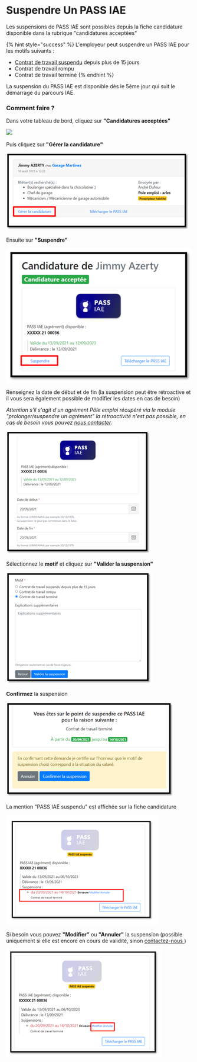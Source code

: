 # Suspendre Un PASS IAE

Les suspensions de PASS IAE sont possibles depuis la fiche candidature disponible dans la rubrique "candidatures acceptées"

{% hint style="success" %}
L'employeur peut suspendre un PASS IAE pour les motifs suivants :

* [Contrat de travail suspendu](https://travail-emploi.gouv.fr/droit-du-travail/la-vie-du-contrat-de-travail/article/contrat-de-travail-les-principales-caracteristiques#Quelles-sont-les-situations-entrainant-la-suspension-du-contrat-de-travail-nbsp) depuis plus de 15 jours 
* Contrat de travail rompu 
* Contrat de travail terminé
{% endhint %}

La suspension du PASS IAE est disponible dès le 5ème jour qui suit le démarrage du parcours IAE. 

### Comment faire ? 

Dans votre tableau de bord, cliquez sur **"Candidatures acceptées"**

![](../.gitbook/assets/susp1.png)

Puis cliquez sur **"Gérer la candidature"**

![](../.gitbook/assets/image%20%28139%29.png)

Ensuite sur **"Suspendre"**

![](../.gitbook/assets/image%20%28141%29.png)

Renseignez la date de début et de fin \(la suspension peut être rétroactive et il vous sera également possible de modifier les dates en cas de besoin\)

_Attention s'il s'agit d'un agrément Pôle emploi récupéré via le module "prolonger/suspendre un agrément"  la rétroactivité n'est pas possible, en cas de besoin vous pouvez_ [_nous contacter_](https://assistance.inclusion.beta.gouv.fr/accueil/support)_._

![](../.gitbook/assets/image%20%28133%29.png)

Sélectionnez le **motif** et cliquez sur **"Valider la suspension"**

![](../.gitbook/assets/image%20%28138%29.png)

**Confirmez** la suspension

![](../.gitbook/assets/image%20%28135%29.png)

La mention "PASS IAE suspendu" est affichée sur la fiche candidature

![](../.gitbook/assets/image%20%28136%29.png)

Si besoin vous pouvez **"Modifier"** ou **"Annuler"** la suspension \(possible uniquement si elle est encore en cours de validité, sinon [contactez-nous ](https://assistance.inclusion.beta.gouv.fr/accueil/support)\)

![](../.gitbook/assets/image%20%28140%29.png)

